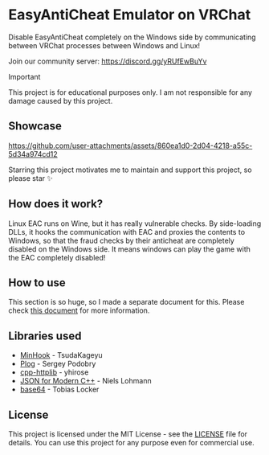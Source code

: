 # EasyAntiCheat Emulator on VRChat

Disable EasyAntiCheat completely on the Windows side by communicating between VRChat processes between Windows and Linux!

Join our community server:
https://discord.gg/yRUfEwBuYv

> [!IMPORTANT]
> This project is for educational purposes only. I am not responsible for any damage caused by this project.

## Showcase

https://github.com/user-attachments/assets/860ea1d0-2d04-4218-a55c-5d34a974cd12

Starring this project motivates me to maintain and support this project, so please star ✨

## How does it work?

Linux EAC runs on Wine, but it has really vulnerable checks. By side-loading DLLs, it hooks the communication with EAC and proxies the contents to Windows, so that the fraud checks by their anticheat are completely disabled on the Windows side. It means windows can play the game with the EAC completely disabled!

## How to use

This section is so huge, so I made a separate document for this. Please check [this document](./SETUP_GUIDE.md) for more information.

## Libraries used

- [MinHook](https://github.com/TsudaKageyu/minhook) - TsudaKageyu
- [Plog](https://github.com/SergiusTheBest/plog) - Sergey Podobry
- [cpp-httplib](https://github.com/yhirose/cpp-httplib) - yhirose
- [JSON for Modern C++](https://github.com/nlohmann/json) - Niels Lohmann
- [base64](https://github.com/tobiaslocker/base64/tree/master) - Tobias Locker

## License

This project is licensed under the MIT License - see the [LICENSE](./LICENSE) file for details.
You can use this project for any purpose even for commercial use. 

